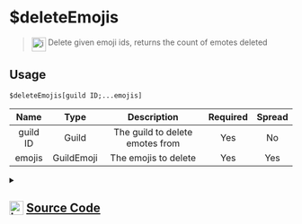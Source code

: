 # $deleteEmojis
> <img align="top" src="https://upload.wikimedia.org/wikipedia/commons/thumb/e/e4/Infobox_info_icon.svg/160px-Infobox_info_icon.svg.png?20150409153300" alt="image" width="25" height="auto"> Delete given emoji ids, returns the count of emotes deleted
## Usage
```
$deleteEmojis[guild ID;...emojis]
```
| Name | Type | Description | Required | Spread
| :---: | :---: | :---: | :---: | :---: |
guild ID | Guild | The guild to delete emotes from | Yes | No
emojis | GuildEmoji | The emojis to delete | Yes | Yes
<details>
<summary>
    
## <img align="top" src="https://cdn4.iconfinder.com/data/icons/iconsimple-logotypes/512/github-512.png" alt="image" width="25" height="auto">  [Source Code](https://github.com/tryforge/ForgeScript-V2/blob/main/src/native/deleteEmojis.ts)
    
</summary>
    
```ts
import { BaseChannel, TextChannel } from "discord.js"
import { ArgType, NativeFunction, Return } from "../structures"
import noop from "../functions/noop"

export default new NativeFunction({
    name: "$deleteEmojis",
    version: "1.0.0",
    brackets: true,
    unwrap: true,
    description: "Delete given emoji ids, returns the count of emotes deleted",
    args: [
        {
            name: "guild ID",
            description: "The guild to delete emotes from",
            rest: false,
            required: true,
            type: ArgType.Guild,
        },
        {
            name: "emojis",
            description: "The emojis to delete",
            rest: true,
            pointer: 0,
            required: true,
            type: ArgType.GuildEmoji,
        },
    ],
    async execute(ctx, [guild, emotes]) {
        let count = 0
        for (let i = 0, len = emotes.length; i < len; i++) {
            const emote = emotes[i]
            const success = await emote.delete().catch(noop)
            if (success) count++
        }

        return Return.success(count)
    },
})

```
    
</details>